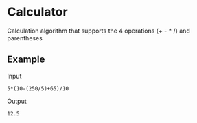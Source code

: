 # Calculator
Calculation algorithm that supports the 4 operations (+ - * /) and parentheses

## Example
Input
```
5*(10-(250/5)+65)/10
```
Output
```
12.5
```
